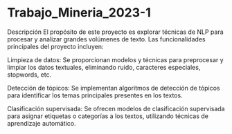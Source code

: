 # Trabajo_Mineria_2023-1
Descripción
El propósito de este proyecto es explorar técnicas de NLP para procesar y analizar grandes volúmenes de texto. Las funcionalidades principales del proyecto incluyen:

Limpieza de datos: Se proporcionan modelos y técnicas para preprocesar y limpiar los datos textuales, eliminando ruido, caracteres especiales, stopwords, etc.

Detección de tópicos: Se implementan algoritmos de detección de tópicos para identificar los temas principales presentes en los textos.

Clasificación supervisada: Se ofrecen modelos de clasificación supervisada para asignar etiquetas o categorías a los textos, utilizando técnicas de aprendizaje automático.
